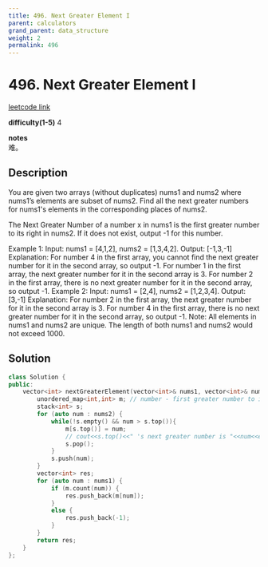 ```yaml
---
title: 496. Next Greater Element I
parent: calculators
grand_parent: data_structure
weight: 2
permalink: 496
---
```

# 496. Next Greater Element I
[leetcode link](https://leetcode.com/problems/next-greater-element-i/)

**difficulty(1-5)** 
4

**notes**   
难。

## Description
You are given two arrays (without duplicates) nums1 and nums2 where nums1’s elements are subset of nums2. Find all the next greater numbers for nums1's elements in the corresponding places of nums2.

The Next Greater Number of a number x in nums1 is the first greater number to its right in nums2. If it does not exist, output -1 for this number.

Example 1:
Input: nums1 = [4,1,2], nums2 = [1,3,4,2].
Output: [-1,3,-1]
Explanation:
    For number 4 in the first array, you cannot find the next greater number for it in the second array, so output -1.
    For number 1 in the first array, the next greater number for it in the second array is 3.
    For number 2 in the first array, there is no next greater number for it in the second array, so output -1.
Example 2:
Input: nums1 = [2,4], nums2 = [1,2,3,4].
Output: [3,-1]
Explanation:
    For number 2 in the first array, the next greater number for it in the second array is 3.
    For number 4 in the first array, there is no next greater number for it in the second array, so output -1.
Note:
All elements in nums1 and nums2 are unique.
The length of both nums1 and nums2 would not exceed 1000.

## Solution
```c++
class Solution {
public:
    vector<int> nextGreaterElement(vector<int>& nums1, vector<int>& nums2) {
        unordered_map<int,int> m; // number - first greater number to its right side.
        stack<int> s;
        for (auto num : nums2) {
            while(!s.empty() && num > s.top()){
                m[s.top()] = num;
                // cout<<s.top()<<" 's next greater number is "<<num<<endl;
                s.pop();
            }
            s.push(num);
        }
        vector<int> res;
        for (auto num : nums1) {
            if (m.count(num)) {
                res.push_back(m[num]);
            }
            else {
                res.push_back(-1);
            }
        }
        return res;        
    }
};
```